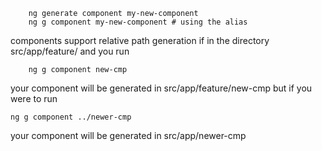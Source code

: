 		ng generate component my-new-component
		ng g component my-new-component # using the alias

components support relative path generation
if in the directory src/app/feature/ and you run

		ng g component new-cmp

your component will be generated in src/app/feature/new-cmp
but if you were to run

    ng g component ../newer-cmp

your component will be generated in src/app/newer-cmp
